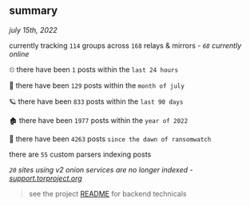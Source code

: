 
## summary
_july 15th, 2022_

currently tracking `114` groups across `168` relays & mirrors - _`68` currently online_

⏲ there have been `1` posts within the `last 24 hours`

🦈 there have been `129` posts within the `month of july`

🪐 there have been `833` posts within the `last 90 days`

🏚 there have been `1977` posts within the `year of 2022`

🦕 there have been `4263` posts `since the dawn of ransomwatch`

there are `55` custom parsers indexing posts

_`20` sites using v2 onion services are no longer indexed - [support.torproject.org](https://support.torproject.org/onionservices/v2-deprecation/)_

> see the project [README](https://github.com/joshhighet/ransomwatch#ransomwatch--) for backend technicals
